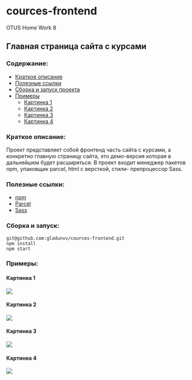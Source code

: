 # cources-frontend
 OTUS Home Work 8 

## Главная страница сайта с курсами 

### Содержание:
+ [Краткое описание](#краткое-описание)
+ [Полезные ссылки](#полезные-ссылки)
+ [Сборка и запуск проекта](#сборка-и-запуск)
+ [Примеры](#примеры)
  * [Картинка 1](#картинка-1)
  * [Картинка 2](#картинка-2)
  * [Картинка 3](#картинка-3)
  * [Картинка 4](#картинка-4)


### Краткое описание:
Проект представляет собой фронтенд часть сайта с курсами, а конкретно главную страницу сайта, это демо-версия которая в дальнейшем 
будет расширяться. В проект входит менеджер пакетов npm, упаковщик parcel, html с версткой, стили- препроцессор Sass.


### Полезные ссылки:
+ [npm](https://ru.wikipedia.org/wiki/Npm)
+ [Parcel](https://parceljs.org/)
+ [Sass](https://sass-lang.com/)

### Сборка и запуск:
```
git@github.com:gladunvv/cources-frontend.git
npm install
npm start
```

### Примеры:

  #### Картинка 1
  ![](https://res.cloudinary.com/dtgupwmg6/image/upload/v1563717905/%D0%A1%D0%BD%D0%B8%D0%BC%D0%BE%D0%BA_%D1%8D%D0%BA%D1%80%D0%B0%D0%BD%D0%B0_%D0%BE%D1%82_2019-07-21_23-47-15_uuhut7.png)

  #### Картинка 2
  ![](https://res.cloudinary.com/dtgupwmg6/image/upload/v1563717904/%D0%A1%D0%BD%D0%B8%D0%BC%D0%BE%D0%BA_%D1%8D%D0%BA%D1%80%D0%B0%D0%BD%D0%B0_%D0%BE%D1%82_2019-07-21_23-47-55_dgsgxi.png)
 
  #### Картинка 3
  ![](https://res.cloudinary.com/dtgupwmg6/image/upload/v1563717904/%D0%A1%D0%BD%D0%B8%D0%BC%D0%BE%D0%BA_%D1%8D%D0%BA%D1%80%D0%B0%D0%BD%D0%B0_%D0%BE%D1%82_2019-07-21_23-47-50_miwuk1.png)
  
  #### Картинка 4
  ![](https://res.cloudinary.com/dtgupwmg6/image/upload/v1563717904/%D0%A1%D0%BD%D0%B8%D0%BC%D0%BE%D0%BA_%D1%8D%D0%BA%D1%80%D0%B0%D0%BD%D0%B0_%D0%BE%D1%82_2019-07-21_23-47-42_rgodex.png)